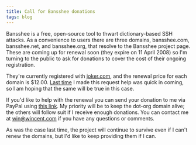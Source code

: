 ```yaml
---
title: Call for Bansshee donations
tags: blog
---
```


Bansshee is a free, open-source tool to thwart dictionary-based SSH attacks. As a convenience to users there are three domains, bansshee.com, bansshee.net, and bansshee.org, that resolve to the Bansshee project page. These are coming up for renewal soon (they expire on 11 April 2008) so I'm turning to the public to ask for donations to cover the cost of their ongoing registration.

They're currently registered with [joker.com](https://joker.com/), and the renewal price for each domain is \$12.00. [Last time](http://wincent.com/a/about/wincent/weblog/archives/2007/03/a_call_for_help.php) I made this request help was quick in coming, so I am hoping that the same will be true in this case.

If you'd like to help with the renewal you can send your donation to me via PayPal using [this link](https://www.paypal.com/xclick/business=win@wincent.com&item_name=Bansshee+DNS+donation&no_note=1&currency_code=USD&lc=en). My priority will be to keep the dot-org domain alive; the others will follow suit if I receive enough donations. You can contact me at <win@wincent.com> if you have any questions or comments.

As was the case last time, the project will continue to survive even if I can't renew the domains, but I'd like to keep providing them if I can.

